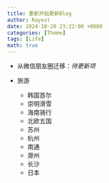 ```yaml
---
title: 重新开始更新Blog
author: Rayest
date: 2024-10-20 23:22:00 +0800
categories: [Theme]
tags: [Life]
math: true
---
```


- 从微信朋友圈迁移：*待更新项*

- 旅游
  - 韩国首尔
  - 崇明滑雪
  - 海南骑行
  - 北欧五国
  - 苏州
  - 杭州
  - 南通
  - 滁州
  - 长沙
  - 日本
